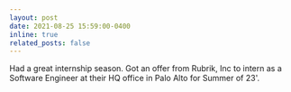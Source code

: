 ```yaml
---
layout: post
date: 2021-08-25 15:59:00-0400
inline: true
related_posts: false
---
```


Had a great internship season. Got an offer from Rubrik, Inc to intern as a Software Engineer at their HQ office in Palo Alto for Summer of 23'.